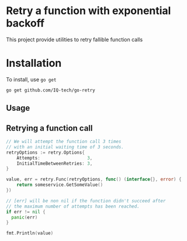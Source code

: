 # Retry a function with exponential backoff

This project provide utilities to retry fallible function calls

# Installation

To install, use `go get`

```terminal
go get github.com/IQ-tech/go-retry
```

## Usage

## Retrying a function call

```go
// We will attempt the function call 3 times
// with an initial waiting time of 3 seconds.
retryOptions := retry.Options{
	Attempts:                  3,
	InitialTimeBetweenRetries: 3,
}

value, err = retry.Func(retryOptions, func() (interface{}, error) {
	return someservice.GetSomeValue()
})

// [err] will be non nil if the function didn't succeed after
// the maximum number of attempts has been reached.
if err != nil {
  panic(err)
}

fmt.Println(value)
```
